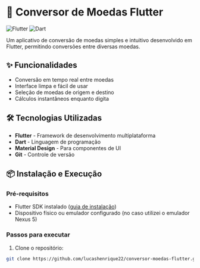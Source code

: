 # 💱 Conversor de Moedas Flutter

![Flutter](https://img.shields.io/badge/Flutter-02569B?style=for-the-badge&logo=flutter&logoColor=white)
![Dart](https://img.shields.io/badge/Dart-0175C2?style=for-the-badge&logo=dart&logoColor=white)

Um aplicativo de conversão de moedas simples e intuitivo desenvolvido em Flutter, permitindo conversões entre diversas moedas.
## ✨ Funcionalidades

- Conversão em tempo real entre moedas
- Interface limpa e fácil de usar
- Seleção de moedas de origem e destino
- Cálculos instantâneos enquanto digita

## 🛠️ Tecnologias Utilizadas

- **Flutter** - Framework de desenvolvimento multiplataforma
- **Dart** - Linguagem de programação
- **Material Design** - Para componentes de UI
- **Git** - Controle de versão

## 📦 Instalação e Execução

### Pré-requisitos
- Flutter SDK instalado ([guia de instalação](https://flutter.dev/docs/get-started/install))
- Dispositivo físico ou emulador configurado (no caso utilizei o emulador Nexus 5)

### Passos para executar
1. Clone o repositório:
```bash
git clone https://github.com/lucashenrique22/conversor-moedas-flutter.git
